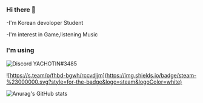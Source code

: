 ### Hi there 👋

-I'm Korean devoloper Student

-I'm interest in Game,listening Music

### I'm using

![Discord](https://img.shields.io/badge/Discord-%235865F2.svg?style=for-the-badge&logo=discord&logoColor=white) YACHOTIN#3485

![https://s.team/p/fhbd-bgwh/rccvdjjm](https://img.shields.io/badge/steam-%23000000.svg?style=for-the-badge&logo=steam&logoColor=white)

![Anurag's GitHub stats](https://github-readme-stats.vercel.app/api?username=YACHOTIN&show_icons=true&theme=radical)
